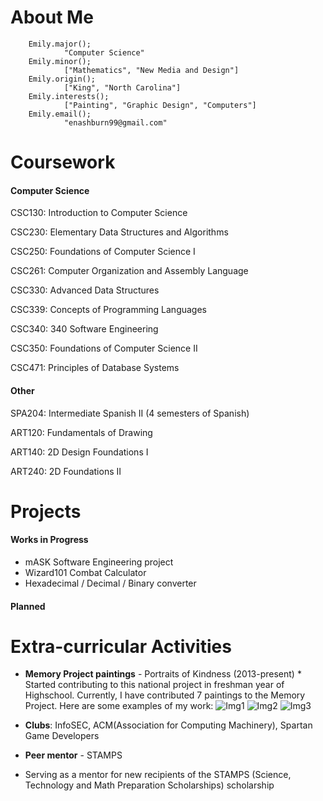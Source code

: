 # About Me
        
        Emily.major();
                "Computer Science"
        Emily.minor();
                ["Mathematics", "New Media and Design"]
        Emily.origin();
                ["King", "North Carolina"]
        Emily.interests();
                ["Painting", "Graphic Design", "Computers"]
        Emily.email();
                "enashburn99@gmail.com"
                
# Coursework
#### Computer Science
CSC130: Introduction to Computer Science

CSC230: Elementary Data Structures and Algorithms

CSC250: Foundations of Computer Science I

CSC261: Computer Organization and Assembly Language

CSC330: Advanced Data Structures

CSC339: Concepts of Programming Languages

CSC340: 340 Software Engineering

CSC350: Foundations of Computer Science II

CSC471: Principles of Database Systems


#### Other
SPA204: Intermediate Spanish II (4 semesters of Spanish)

ART120: Fundamentals of Drawing

ART140: 2D Design Foundations I

ART240: 2D Foundations II
                
# Projects
#### Works in Progress
* mASK Software Engineering project
* Wizard101 Combat Calculator
* Hexadecimal / Decimal / Binary converter

#### Planned


# Extra-curricular Activities
* **Memory Project paintings** - Portraits of Kindness (2013-present)
        * Started contributing to this national project in freshman year of Highschool. Currently, I have contributed 7 paintings to the Memory Project. Here are some examples of my work:
        ![Img1](https://imgur.com/8PjN2gS.png)
        ![Img2](https://imgur.com/hUq1noI.png)
        ![Img3](https://imgur.com/0KNIKcC.png)
        
        
* **Clubs**: InfoSEC, ACM(Association for Computing Machinery), Spartan Game Developers

* **Peer mentor** - STAMPS
* Serving as a mentor for new recipients of the STAMPS (Science, Technology and Math Preparation Scholarships) scholarship
